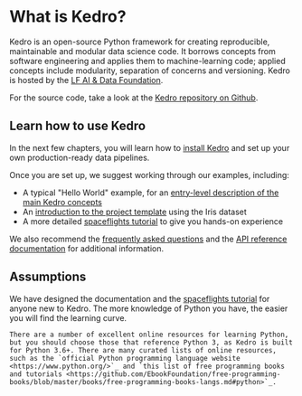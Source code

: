 # What is Kedro?

Kedro is an open-source Python framework for creating reproducible, maintainable and modular data science code. It borrows concepts from software engineering and applies them to machine-learning code; applied concepts include modularity, separation of concerns and versioning. Kedro is hosted by the [LF AI & Data Foundation](https://lfaidata.foundation/).

For the source code, take a look at the [Kedro repository on Github](https://github.com/kedro-org/kedro).

## Learn how to use Kedro

In the next few chapters, you will learn how to [install Kedro](../get_started/prerequisites.md) and set up your own production-ready data pipelines.

Once you are set up, we suggest working through our examples, including:

- A typical "Hello World" example, for an [entry-level description of the main Kedro concepts](../get_started/hello_kedro.md)
- An [introduction to the project template](../get_started/example_project.md) using the Iris dataset
- A more detailed [spaceflights tutorial](../tutorial/tutorial_template.md) to give you hands-on experience

We also recommend the [frequently asked questions](../faq/faq.md) and the [API reference documentation](/kedro) for additional information.

## Assumptions

We have designed the documentation and the [spaceflights tutorial](../tutorial/spaceflights_tutorial.md) for anyone new to Kedro. The more knowledge of Python you have, the easier you will find the learning curve.

```{note}
There are a number of excellent online resources for learning Python, but you should choose those that reference Python 3, as Kedro is built for Python 3.6+. There are many curated lists of online resources, such as the `official Python programming language website <https://www.python.org/>`_ and `this list of free programming books and tutorials <https://github.com/EbookFoundation/free-programming-books/blob/master/books/free-programming-books-langs.md#python>`_.

```
